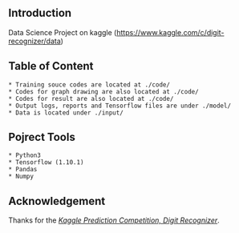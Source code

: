 ## Introduction

Data Science Project on kaggle (https://www.kaggle.com/c/digit-recognizer/data)

## Table of Content
 
	* Training souce codes are located at ./code/
	* Codes for graph drawing are also located at ./code/
	* Codes for result are also located at ./code/
 	* Output logs, reports and Tensorflow files are under ./model/
 	* Data is located under ./input/



## Pojrect Tools

	* Python3
	* Tensorflow (1.10.1)
	* Pandas
	* Numpy


## Acknowledgement

Thanks for the *[Kaggle Prediction Competition, Digit Recognizer](https://www.kaggle.com/c/digit-recognizer/data)*.




